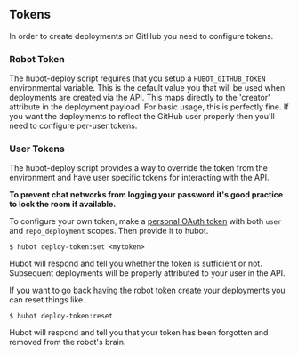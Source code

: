 ## Tokens

In order to create deployments on GitHub you need to configure tokens.

### Robot Token

The hubot-deploy script requires that you setup a `HUBOT_GITHUB_TOKEN` environmental variable. This is the default value you that will be used when deployments are created via the API. This maps directly to the 'creator' attribute in the deployment payload. For basic usage, this is perfectly fine. If you want the deployments to reflect the GitHub user properly then you'll need to configure per-user tokens.

### User Tokens

The hubot-deploy script provides a way to override the token from the environment and have user specific tokens for interacting with the API.

**To prevent chat networks from logging your password it's good practice to lock the room if available.**

To configure your own token, make a [personal OAuth token](https://github.com/settings/applications) with both `user` and `repo_deployment` scopes. Then provide it to hubot.

    $ hubot deploy-token:set <mytoken>

Hubot will respond and tell you whether the token is sufficient or not. Subsequent deployments will be properly attributed to your user in the API.

If you want to go back having the robot token create your deployments you can reset things like.

    $ hubot deploy-token:reset

Hubot will respond and tell you that your token has been forgotten and removed from the robot's brain.
